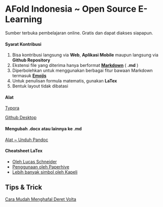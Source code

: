 # AFold Indonesia ~ Open Source E-Learning

Sumber terbuka pembelajaran online. Gratis dan dapat diakses siapapun. 



#### Syarat Kontribusi

1. Bisa kontribusi langsung via **Web**, **Aplikasi Mobile** maupun langsung via **Github Repository**
2. Ekstensi file yang diterima hanya berformat **[Markdown](https://github.com/adam-p/markdown-here/wiki/Markdown-Cheatsheet)** ( **.md** )  
3. Diperbolehkan untuk menggunakan berbagai fitur bawaan Markdown termasuk **[Emojis](https://github.com/ikatyang/emoji-cheat-sheet)**
4. Untuk penulisan formula matematis, gunakan **LaTex**
5. Bentuk layout tidak dibatasi



#### Alat

[Typora](https://typora.io/#windows)

[Github Desktop](https://desktop.github.com/)



#### Mengubah .docx atau lainnya ke .md

[Alat ~ Unduh Pandoc](https://github.com/jgm/pandoc/releases/tag/2.11.4)



#### Cheatsheet LaTex

- [Oleh Lucas Schneider](https://gist.github.com/LKS90/252ac41bd4a173be35b0)
- [Penggunaan oleh Paperhive](https://paperhive.org/help/markdown#formulas)
- [Lebih banyak simbol oleh Kapeli](https://kapeli.com/cheat_sheets/LaTeX_Math_Symbols.docset/Contents/Resources/Documents/index)



## Tips & Trick

[Cara Mudah Menghafal Deret Volta]()

